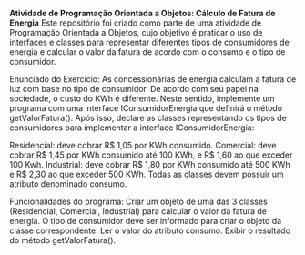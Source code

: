 <strong>Atividade de Programação Orientada a Objetos: Cálculo de Fatura de Energia</strong>
Este repositório foi criado como parte de uma atividade de Programação Orientada a Objetos, cujo objetivo é praticar o uso de interfaces e classes para representar diferentes tipos de consumidores de energia e calcular o valor da fatura de acordo com o consumo e o tipo de consumidor.

Enunciado do Exercício:
As concessionárias de energia calculam a fatura de luz com base no tipo de consumidor. De acordo com seu papel na sociedade, o custo do KWh é diferente. Neste sentido, implemente um programa com uma interface IConsumidorEnergia que definirá o método getValorFatura(). Após isso, declare as classes representando os tipos de consumidores para implementar a interface IConsumidorEnergia:

Residencial: deve cobrar R$ 1,05 por KWh consumido.
Comercial: deve cobrar R$ 1,45 por KWh consumido até 100 KWh, e R$ 1,60 ao que exceder 100 Kwh.
Industrial: deve cobrar R$ 1,80 por KWh consumido até 500 KWh e R$ 2,30 ao que exceder 500 KWh.
Todas as classes devem possuir um atributo denominado consumo.

Funcionalidades do programa:
Criar um objeto de uma das 3 classes (Residencial, Comercial, Industrial) para calcular o valor da fatura de energia. O tipo de consumidor deve ser informado para criar o objeto da classe correspondente.
Ler o valor do atributo consumo.
Exibir o resultado do método getValorFatura().
